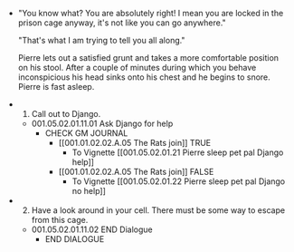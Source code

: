 - "You know what? You are absolutely right! I mean you are locked in the prison cage anyway, it's not like you can go anywhere."
  
  "That's what I am trying to tell you all along."
  
  Pierre lets out a satisfied grunt and takes a more comfortable position on his stool. After a couple of minutes during which you behave inconspicious his head sinks onto his chest and he begins to snore. Pierre is fast asleep.
- 1. Call out to Django.
	- 001.05.02.01.11.01 Ask Django for help
		- CHECK GM JOURNAL
			- [[001.01.02.02.A.05 The Rats join]] TRUE
				- To Vignette [[001.05.02.01.21 Pierre sleep pet pal Django help]]
			- [[001.01.02.02.A.05 The Rats join]] FALSE
				- To Vignette [[001.05.02.01.22 Pierre sleep pet pal Django no help]]
- 2. Have a look around in your cell. There must be some way to escape from this cage.
	- 001.05.02.01.11.02 END Dialogue
		- END DIALOGUE